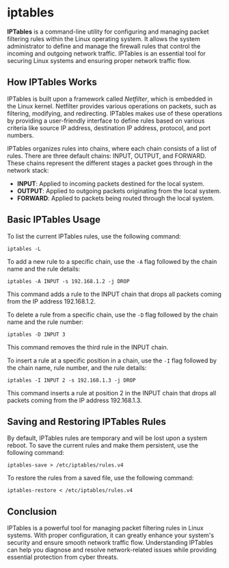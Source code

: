 # iptables

**IPTables** is a command-line utility for configuring and managing packet filtering rules within the Linux operating system. It allows the system administrator to define and manage the firewall rules that control the incoming and outgoing network traffic. IPTables is an essential tool for securing Linux systems and ensuring proper network traffic flow.

## How IPTables Works

IPTables is built upon a framework called _Netfilter_, which is embedded in the Linux kernel. Netfilter provides various operations on packets, such as filtering, modifying, and redirecting. IPTables makes use of these operations by providing a user-friendly interface to define rules based on various criteria like source IP address, destination IP address, protocol, and port numbers.

IPTables organizes rules into chains, where each chain consists of a list of rules. There are three default chains: INPUT, OUTPUT, and FORWARD. These chains represent the different stages a packet goes through in the network stack:

- **INPUT**: Applied to incoming packets destined for the local system.
- **OUTPUT**: Applied to outgoing packets originating from the local system.
- **FORWARD**: Applied to packets being routed through the local system.

## Basic IPTables Usage

To list the current IPTables rules, use the following command:

```
iptables -L
```

To add a new rule to a specific chain, use the `-A` flag followed by the chain name and the rule details:

```
iptables -A INPUT -s 192.168.1.2 -j DROP
```

This command adds a rule to the INPUT chain that drops all packets coming from the IP address 192.168.1.2.

To delete a rule from a specific chain, use the `-D` flag followed by the chain name and the rule number:

```
iptables -D INPUT 3
```

This command removes the third rule in the INPUT chain.

To insert a rule at a specific position in a chain, use the `-I` flag followed by the chain name, rule number, and the rule details:

```
iptables -I INPUT 2 -s 192.168.1.3 -j DROP
```

This command inserts a rule at position 2 in the INPUT chain that drops all packets coming from the IP address 192.168.1.3.

## Saving and Restoring IPTables Rules

By default, IPTables rules are temporary and will be lost upon a system reboot. To save the current rules and make them persistent, use the following command:

```
iptables-save > /etc/iptables/rules.v4
```

To restore the rules from a saved file, use the following command:

```
iptables-restore < /etc/iptables/rules.v4
```

## Conclusion

IPTables is a powerful tool for managing packet filtering rules in Linux systems. With proper configuration, it can greatly enhance your system's security and ensure smooth network traffic flow. Understanding IPTables can help you diagnose and resolve network-related issues while providing essential protection from cyber threats.
